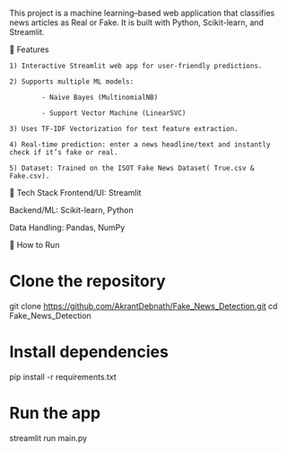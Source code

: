 This project is a machine learning–based web application that classifies news articles as Real or Fake.
It is built with Python, Scikit-learn, and Streamlit.

🔹 Features

    1) Interactive Streamlit web app for user-friendly predictions.
    
    2) Supports multiple ML models:
    
            - Naive Bayes (MultinomialNB)
            
            - Support Vector Machine (LinearSVC)
            
    3) Uses TF-IDF Vectorization for text feature extraction.
    
    4) Real-time prediction: enter a news headline/text and instantly check if it’s fake or real.
    
    5) Dataset: Trained on the ISOT Fake News Dataset( True.csv & Fake.csv).

🔹 Tech Stack
Frontend/UI: Streamlit

Backend/ML: Scikit-learn, Python

Data Handling: Pandas, NumPy

🔹 How to Run
# Clone the repository
git clone https://github.com/AkrantDebnath/Fake_News_Detection.git
cd Fake_News_Detection

# Install dependencies
pip install -r requirements.txt

# Run the app
streamlit run main.py
